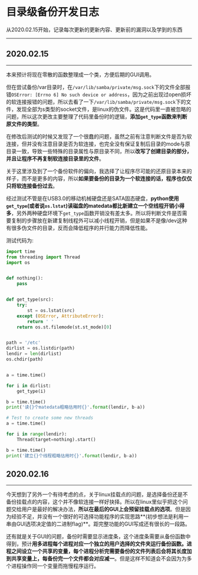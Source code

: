 # 目录级备份开发日志

从2020.02.15开始，记录每次更新的更新内容、更新前的漏洞以及学到的东西

***

## 2020.02.15

***

本来预计将现在零散的函数整理成一个类，方便后期的GUI调用。

但在尝试备份/var目录时，在`/var/lib/samba/private/msg.sock`下的文件全部报错`OSError: [Errno 6] No such device or address`，因为之前出现过open损坏的软连接报错的问题，所以去看了一下`/var/lib/samba/private/msg.sock`下的文件，发现全部为s类型的socket文件，是linux的伪文件。这是代码里一直被忽略的问题，所以这次更改主要整理了代码里备份时的逻辑，**添加`get_type`函数来判断原文件的类型**。

在修改后测试的时候又发现了一个很蠢的问题，虽然之前有注意判断文件是否为软连接，但并没有注意目录是否为软连接，也完全没有保证复制后目录的mode与原目录一致，导致一些特殊的目录属性与原目录不同，所以**改写了创建目录的部分，并且让程序不再复制软连接目录里的文件**。

关于这里涉及到了一个备份软件的偏向，我选择了让程序尽可能的还原目录本来的样子，而不是更多的内容，所以**如果要备份的目录为一个软连接的话，程序也仅仅只将软连接备份过去**。

经过测试不管是在USB3.0的移动机械硬盘还是SATA固态硬盘，**python使用`get_type`(或者说`os.lstat`)读磁盘的matedata都比新建立一个空线程开销小得多**，另外两种硬盘环境下`get_type`函数开销没有差太多。所以将判断文件是否需要复制的步骤放在新建复制线程外可以减小线程开销，但是如果不是像/dev这种有很多伪文件的目录，反而会降低程序的并行能力而降低性能。

测试代码为:

```python
import time
from threading import Thread
import os


def nothing():
    pass


def get_type(src):
    try:
        st = os.lstat(src)
    except (OSError, AttributeError):
        return ' '
    return os.st.filemode(st.st_mode)[0]


path = '/etc'
dirlist = os.listdir(path)
lendir = len(dirlist)
os.chdir(path)


a = time.time()

for i in dirlist:
    get_type(i)

b = time.time()
print('读{}个matedata粗略估用时{}'.format(lendir, b-a))

# Test to create some new threads
a = time.time()

for i in range(lendir):
    Thread(target=nothing).start()

b = time.time()
print('建立{}个线程粗略估用时{}'.format(lendir, b-a))

```

## 2020.02.16

***

今天想到了另外一个有待考虑的点，关于linux挂载点的问题，是选择备份还是不备份挂载点的内容，这个并不像软连接一样好抉择。所以在linux里似乎把这个问题交给用户是最好的解决办法，**所以在最后的GUI上会预留挂载点的选项**。但是因为经验不足，并没有一个很好的可选择功能程序的实现思路**(初步想法是利用一串由GUI选项决定值的二进制flag)**。距完整功能的GUI写成还有很长的一段路。

还有就是关于GUI的问题，备份时需要显示进度条，这个进度条需要从备份函数中得到，预计**用多进程每个进程对应一个独立的用户选择的文件夹运行备份函数。进程之间设立一个共享的变量，每个进程分析完需要备份的文件列表后会将其长度加到共享变量上，每备份完一个文件都会对应减一**。但是这样不知道会不会因为为多个进程操作同一个变量而拖慢程序运行。